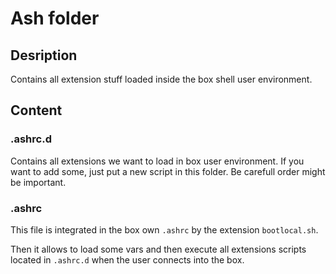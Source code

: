 # Ash folder

## Desription

Contains all extension stuff loaded inside the box shell user environment.

## Content

### .ashrc.d

Contains all extensions we want to load in box user environment. If you want to add some, just put a new script in this folder. Be carefull order might be important.

### .ashrc

This file is integrated in the box own ```.ashrc``` by the extension ```bootlocal.sh```.

Then it allows to load some vars and then execute all extensions scripts located in ```.ashrc.d``` when the user connects into the box.
